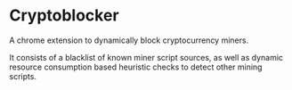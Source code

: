 # Cryptoblocker

A chrome extension to dynamically block cryptocurrency miners.

It consists of a blacklist of known miner script sources, as well as dynamic resource consumption based heuristic checks to detect other mining scripts.
